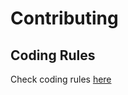 # Contributing

## Coding Rules

Check coding rules [here](https://github.com/black-desk/coding-rules)
